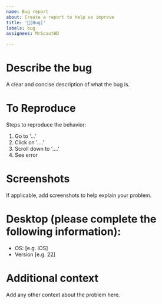 ```yaml
---
name: Bug report
about: Create a report to help us improve
title: '🐞[Bug]'
labels: bug
assignees: MrScautHD

---
```


Describe the bug
================
A clear and concise description of what the bug is.

To Reproduce
============
Steps to reproduce the behavior:
1. Go to '...'
2. Click on '....'
3. Scroll down to '....'
4. See error

Screenshots
==========
If applicable, add screenshots to help explain your problem.

Desktop (please complete the following information):
=====================================================
 - OS: [e.g. iOS]
 - Version [e.g. 22]

Additional context
======================
Add any other context about the problem here.
